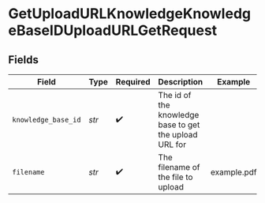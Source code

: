 # GetUploadURLKnowledgeKnowledgeBaseIDUploadURLGetRequest


## Fields

| Field                                                  | Type                                                   | Required                                               | Description                                            | Example                                                |
| ------------------------------------------------------ | ------------------------------------------------------ | ------------------------------------------------------ | ------------------------------------------------------ | ------------------------------------------------------ |
| `knowledge_base_id`                                    | *str*                                                  | :heavy_check_mark:                                     | The id of the knowledge base to get the upload URL for |                                                        |
| `filename`                                             | *str*                                                  | :heavy_check_mark:                                     | The filename of the file to upload                     | example.pdf                                            |